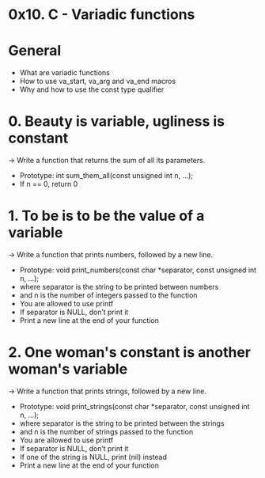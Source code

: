 # 0x10. C - Variadic functions

# General
* What are variadic functions
* How to use va_start, va_arg and va_end macros
* Why and how to use the const type qualifier

# 0. Beauty is variable, ugliness is constant
-> Write a function that returns the sum of all its parameters.

* Prototype: int sum_them_all(const unsigned int n, ...);
* If n == 0, return 0

# 1. To be is to be the value of a variable
-> Write a function that prints numbers, followed by a new line.

* Prototype: void print_numbers(const char *separator, const unsigned int n, ...);
* where separator is the string to be printed between numbers
* and n is the number of integers passed to the function
* You are allowed to use printf
* If separator is NULL, don’t print it
* Print a new line at the end of your function

# 2. One woman's constant is another woman's variable
-> Write a function that prints strings, followed by a new line.

* Prototype: void print_strings(const char *separator, const unsigned int n, ...);
* where separator is the string to be printed between the strings
* and n is the number of strings passed to the function
* You are allowed to use printf
* If separator is NULL, don’t print it
* If one of the string is NULL, print (nil) instead
* Print a new line at the end of your function